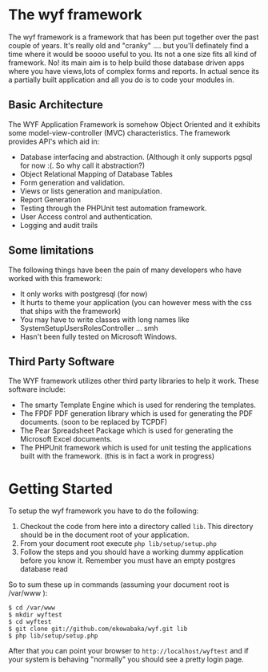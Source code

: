 The wyf framework
=================
The wyf framework is a framework that has been put together over the past
couple of years. It's really old and "cranky" .... but you'll definately find a 
time where it would be soooo useful to you. Its not a one size fits all kind of
framework. No! its main aim is to help build those database driven apps where you
have views,lots of complex forms and reports. In actual sence its a partially
built application and all you do is to code your modules in. 
  
Basic Architecture
------------------
The WYF Application Framework is somehow Object Oriented and it exhibits some 
model-view-controller (MVC) characteristics. 
The framework provides API's which aid in:
 -  Database interfacing and abstraction. (Although it only supports pgsql for 
    now :(. So why call it abstraction?)
 -  Object Relational Mapping of Database Tables
 -  Form generation and validation.
 -  Views or lists generation and manipulation.
 -  Report Generation
 -  Testing through the PHPUnit test automation framework.
 -  User Access control and authentication.
 -  Logging and audit trails

Some limitations
----------------
The following things have been the pain of many developers who have worked with 
this framework:
 -  It only works with postgresql (for now)
 -  It hurts to theme your application (you can however mess with the css that 
    ships with the framework)
 -  You may have to write classes with long names like SystemSetupUsersRolesController ... smh
 -  Hasn't been fully tested on Microsoft Windows.

Third Party Software
--------------------
The WYF framework utilizes other third party libraries to help it work. These software include:
 -  The smarty Template Engine which is used for rendering the templates.
 -  The FPDF PDF generation library which is used for generating the PDF 
    documents. (soon to be replaced by TCPDF)
 -  The Pear Spreadsheet Package which is used for generating the Microsoft 
    Excel documents.
 -  The PHPUnit framework which is used for unit testing the applications built 
    with the framework. (this is in fact a work in progress)

Getting Started
===============
 To setup the wyf framework you have to do the following:
 
 1. Checkout the code from here into a directory called `lib`. This directory 
    should be in the document root of your application.
 2. From your document root execute `php lib/setup/setup.php`
 3. Follow the steps and you should have a working dummy application before you 
    know it. Remember you must have an empty postgres database read

So to sum these up in commands (assuming your document root is /var/www ):
    
    $ cd /var/www
    $ mkdir wyftest
    $ cd wyftest
    $ git clone git://github.com/ekowabaka/wyf.git lib
    $ php lib/setup/setup.php

After that you can point your browser to `http://localhost/wyftest` and if your
system is behaving "normally" you should see a pretty login page.
